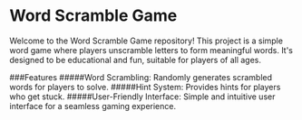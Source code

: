 # Word Scramble Game
Welcome to the Word Scramble Game repository! This project is a simple word game where players unscramble letters to form meaningful words. It's designed to be educational and fun, suitable for players of all ages.

###Features
#####Word Scrambling: Randomly generates scrambled words for players to solve.
#####Hint System: Provides hints for players who get stuck.
#####User-Friendly Interface: Simple and intuitive user interface for a seamless gaming experience.
